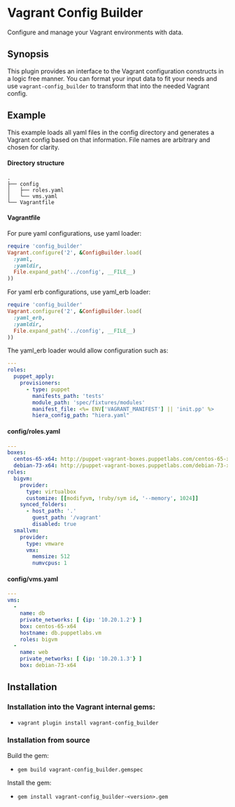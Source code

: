 Vagrant Config Builder
======================

Configure and manage your Vagrant environments with data.

Synopsis
--------

This plugin provides an interface to the Vagrant configuration constructs in a
logic free manner. You can format your input data to fit your needs and use
`vagrant-config_builder` to transform that into the needed Vagrant config.

Example
-------

This example loads all yaml files in the config directory and generates a
Vagrant config based on that information. File names are arbitrary and chosen
for clarity.

#### Directory structure

```shell
.
├── config
│   ├── roles.yaml
│   └── vms.yaml
└── Vagrantfile
```

#### Vagrantfile

For pure yaml configurations, use yaml loader:
```ruby
require 'config_builder'
Vagrant.configure('2', &ConfigBuilder.load(
  :yaml,
  :yamldir,
  File.expand_path('../config', __FILE__)
))
```

For yaml erb configurations, use yaml_erb loader:
```ruby
require 'config_builder'
Vagrant.configure('2', &ConfigBuilder.load(
  :yaml_erb,
  :yamldir,
  File.expand_path('../config', __FILE__)
))
```

The yaml_erb loader would allow configuration such as:
```yaml
---
roles:
  puppet_apply:
    provisioners:
      - type: puppet
        manifests_path: 'tests'
        module_path: 'spec/fixtures/modules'
        manifest_file: <%= ENV['VAGRANT_MANIFEST'] || 'init.pp' %>
        hiera_config_path: "hiera.yaml"
```

#### config/roles.yaml

```yaml
---
boxes:
  centos-65-x64: http://puppet-vagrant-boxes.puppetlabs.com/centos-65-x64-virtualbox-puppet.box
  debian-73-x64: http://puppet-vagrant-boxes.puppetlabs.com/debian-73-x64-virtualbox-puppet.box
roles:
  bigvm:
    provider:
      type: virtualbox
      customize: [[modifyvm, !ruby/sym id, '--memory', 1024]]
    synced_folders:
      - host_path: '.'
        guest_path: '/vagrant'
        disabled: true
  smallvm:
    provider:
      type: vmware
      vmx:
        memsize: 512
        numvcpus: 1
```

#### config/vms.yaml

```yaml
---
vms:
  -
    name: db
    private_networks: [ {ip: '10.20.1.2'} ]
    box: centos-65-x64
    hostname: db.puppetlabs.vm
    roles: bigvm
  -
    name: web
    private_networks: [ {ip: '10.20.1.3'} ]
    box: debian-73-x64
```

Installation
------------

### Installation into the Vagrant internal gems:

  * `vagrant plugin install vagrant-config_builder`

### Installation from source

Build the gem:

  * `gem build vagrant-config_builder.gemspec`

Install the gem:

  * `gem install vagrant-config_builder-<version>.gem`
